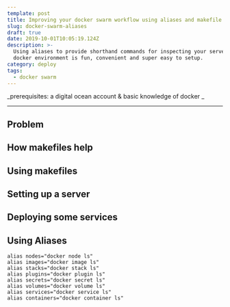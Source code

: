 ```yaml
---
template: post
title: Improving your docker swarm workflow using aliases and makefile
slug: docker-swarm-aliases
draft: true
date: 2019-10-01T10:05:19.124Z
description: >-
  Using aliases to provide shorthand commands for inspecting your server's
  docker environment is fun, convenient and super easy to setup.
category: deploy
tags:
  - docker swarm
---
```

_prerequisites: a digital ocean account & basic knowledge of docker _
***

## Problem

## How makefiles help

## Using makefiles

## Setting up a server

## Deploying some services

## Using Aliases 

```
alias nodes="docker node ls"
alias images="docker image ls"
alias stacks="docker stack ls"
alias plugins="docker plugin ls"
alias secrets="docker secret ls"
alias volumes="docker volume ls"
alias services="docker service ls"
alias containers="docker container ls"
```
